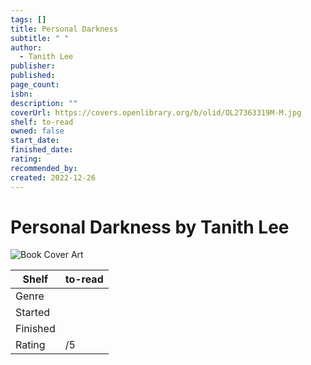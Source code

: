 ```yaml
---
tags: []
title: Personal Darkness
subtitle: " "
author:
  - Tanith Lee
publisher: 
published: 
page_count: 
isbn: 
description: ""
coverUrl: https://covers.openlibrary.org/b/olid/OL27363319M-M.jpg
shelf: to-read
owned: false
start_date: 
finished_date: 
rating: 
recommended_by: 
created: 2022-12-26
---
```


# Personal Darkness by Tanith Lee

![Book Cover Art](https://covers.openlibrary.org/b/olid/OL27363319M-M.jpg)

| Shelf | to-read |
| --- | --- |
| Genre |  |
| Started |  |
| Finished |  |
| Rating | /5 |

